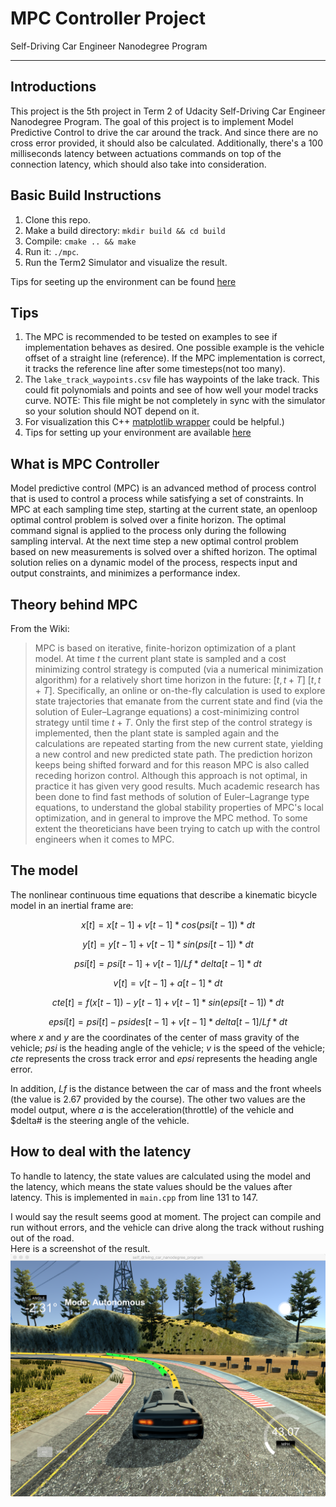 # MPC Controller Project

Self-Driving Car Engineer Nanodegree Program

---

## Introductions

This project is the 5th project in Term 2 of Udacity Self-Driving Car Engineer Nanodegree Program. The goal of this project is to implement Model Predictive Control to drive the car around the track. And since there are no cross error provided, it should also be calculated. Additionally, there's a 100 milliseconds latency between actuations commands on top of the connection latency, which should also take into consideration.

## Basic Build Instructions

1. Clone this repo.
2. Make a build directory: `mkdir build && cd build`
3. Compile: `cmake .. && make`
4. Run it: `./mpc`.
5. Run the Term2 Simulator and visualize the result. 

Tips for seeting up the environment can be found [here](https://classroom.udacity.com/nanodegrees/nd013/parts/40f38239-66b6-46ec-ae68-03afd8a601c8/modules/0949fca6-b379-42af-a919-ee50aa304e6a/lessons/f758c44c-5e40-4e01-93b5-1a82aa4e044f/concepts/7d235103-5c4d-4001-a227-5ad2ac43bfff)

## Tips

1. The MPC is recommended to be tested on examples to see if implementation behaves as desired. One possible example is the vehicle offset of a straight line (reference). If the MPC implementation is correct, it tracks the reference line after some timesteps(not too many).
2. The `lake_track_waypoints.csv` file has waypoints of the lake track. This could fit polynomials and points and see of how well your model tracks curve. NOTE: This file might be not completely in sync with the simulator so your solution should NOT depend on it.
3. For visualization this C++ [matplotlib wrapper](https://github.com/lava/matplotlib-cpp) could be helpful.)  
4. Tips for setting up your environment are available [here](https://classroom.udacity.com/nanodegrees/nd013/parts/40f38239-66b6-46ec-ae68-03afd8a601c8/modules/0949fca6-b379-42af-a919-ee50aa304e6a/lessons/f758c44c-5e40-4e01-93b5-1a82aa4e044f/concepts/23d376c7-0195-4276-bdf0-e02f1f3c665d)

## What is MPC Controller

Model predictive control (MPC) is an advanced method of process control that is used to control a process while satisfying a set of constraints. In MPC at each
sampling time step, starting at the current state, an openloop optimal control problem is solved over a finite horizon. The optimal command signal is applied to the process only during the following sampling interval. At the next time step a new optimal control problem based on new measurements is solved over a shifted horizon. The optimal solution relies on a dynamic model of the process, respects input and output constraints, and minimizes a performance index. 

## Theory behind MPC  

From the Wiki: 
> MPC is based on iterative, finite-horizon optimization of a plant model. At time $t$ the current plant state is sampled and a cost minimizing control strategy is computed (via a numerical minimization algorithm) for a relatively short time horizon in the future: $[t,t+T]$ $[t,t+T]$. Specifically, an online or on-the-fly calculation is used to explore state trajectories that emanate from the current state and find (via the solution of Euler–Lagrange equations) a cost-minimizing control strategy until time $t+T$. Only the first step of the control strategy is implemented, then the plant state is sampled again and the calculations are repeated starting from the new current state, yielding a new control and new predicted state path. The prediction horizon keeps being shifted forward and for this reason MPC is also called receding horizon control. Although this approach is not optimal, in practice it has given very good results. Much academic research has been done to find fast methods of solution of Euler–Lagrange type equations, to understand the global stability properties of MPC's local optimization, and in general to improve the MPC method. To some extent the theoreticians have been trying to catch up with the control engineers when it comes to MPC.

## The model

The nonlinear continuous time equations that describe a kinematic bicycle model in an inertial frame are:

$$x[t] = x[t-1] + v[t-1]*cos(psi[t-1])*dt$$

$$y[t] = y[t-1] + v[t-1]*sin(psi[t-1])*dt$$

$$psi[t] = psi[t-1] + v[t-1] / Lf*delta[t-1]*dt$$

$$v[t] = v[t-1] + a[t-1] * dt$$

$$cte[t] = f(x[t-1]) - y[t-1] + v[t-1]*sin(epsi[t-1])*dt$$

$$epsi[t] = psi[t] - psides[t-1] + v[t-1]*delta[t-1]/Lf*dt$$
where $x$ and $y$ are the coordinates of the center of mass gravity of the vehicle; $psi$ is the heading angle of the vehicle; $v$ is the speed of the vehicle; $cte$ represents the cross track error and $epsi$ represents the heading angle error. 

In addition, $Lf$ is the distance between the car of mass and the front wheels (the value is 2.67 provided by the course). The other two values are the model output, where $a$ is the acceleration(throttle) of the vehicle and $delta# is the steering angle of the vehicle.  

## How to deal with the latency

To handle to latency, the state values are calculated using the model and the latency, which means the state values should be the values after latency. This is implemented in `main.cpp` from line 131 to 147. 

I would say the result seems good at moment. The project can compile and run without errors, and the vehicle can drive along the track without rushing out of the road.  
Here is a screenshot of the result.
![result_screenshot](image/result_screenshot.png)
